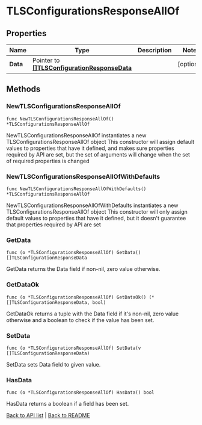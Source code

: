 # TLSConfigurationsResponseAllOf

## Properties

Name | Type | Description | Notes
------------ | ------------- | ------------- | -------------
**Data** | Pointer to [**[]TLSConfigurationResponseData**](TlsConfigurationResponseData.md) |  | [optional] 

## Methods

### NewTLSConfigurationsResponseAllOf

`func NewTLSConfigurationsResponseAllOf() *TLSConfigurationsResponseAllOf`

NewTLSConfigurationsResponseAllOf instantiates a new TLSConfigurationsResponseAllOf object
This constructor will assign default values to properties that have it defined,
and makes sure properties required by API are set, but the set of arguments
will change when the set of required properties is changed

### NewTLSConfigurationsResponseAllOfWithDefaults

`func NewTLSConfigurationsResponseAllOfWithDefaults() *TLSConfigurationsResponseAllOf`

NewTLSConfigurationsResponseAllOfWithDefaults instantiates a new TLSConfigurationsResponseAllOf object
This constructor will only assign default values to properties that have it defined,
but it doesn't guarantee that properties required by API are set

### GetData

`func (o *TLSConfigurationsResponseAllOf) GetData() []TLSConfigurationResponseData`

GetData returns the Data field if non-nil, zero value otherwise.

### GetDataOk

`func (o *TLSConfigurationsResponseAllOf) GetDataOk() (*[]TLSConfigurationResponseData, bool)`

GetDataOk returns a tuple with the Data field if it's non-nil, zero value otherwise
and a boolean to check if the value has been set.

### SetData

`func (o *TLSConfigurationsResponseAllOf) SetData(v []TLSConfigurationResponseData)`

SetData sets Data field to given value.

### HasData

`func (o *TLSConfigurationsResponseAllOf) HasData() bool`

HasData returns a boolean if a field has been set.


[Back to API list](../README.md#documentation-for-api-endpoints) | [Back to README](../README.md)
